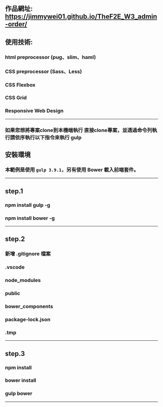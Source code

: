 
## 作品網址:  https://jimmywei01.github.io/TheF2E_W3_admin-order/

## 使用技術: 
### html preprocessor (pug、slim、haml)
### CSS preprocessor (Sass、Less)
### CSS Flexbox
### CSS Grid
### Responsive Web Design
---

### 如果您想將專案clone到本機端執行 直接clone專案，並透過命令列執行請依序執行以下指令來執行 gulp

## 安裝環境
### 本範例是使用 `gulp 3.9.1`，另有使用 Bower 載入前端套件。

---
## step.1
### npm install gulp -g
### npm install bower -g
---
## step.2 
### 新增 .gitignore 檔案
### .vscode
### node_modules
### public
### bower_components
### package-lock.json
### .tmp
---
## step.3
### npm install
### bower install
### gulp bower
---

